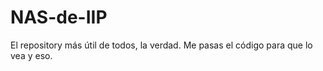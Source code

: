 # NAS-de-IIP

El repository más útil de todos, la verdad.
Me pasas el código para que lo vea y eso.
